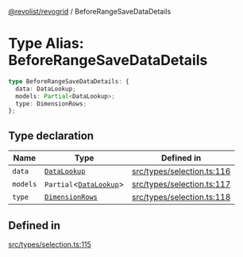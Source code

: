 [@revolist/revogrid](README.md) / BeforeRangeSaveDataDetails

# Type Alias: BeforeRangeSaveDataDetails

```ts
type BeforeRangeSaveDataDetails: {
  data: DataLookup;
  models: Partial<DataLookup>;
  type: DimensionRows;
};
```

## Type declaration

| Name | Type | Defined in |
| ------ | ------ | ------ |
| `data` | [`DataLookup`](TypeAlias.DataLookup.md) | [src/types/selection.ts:116](https://github.com/revolist/revogrid/blob/0bf9217987a0038bc73b1aec64e1a3314302e790/src/types/selection.ts#L116) |
| `models` | `Partial`\<[`DataLookup`](TypeAlias.DataLookup.md)\> | [src/types/selection.ts:117](https://github.com/revolist/revogrid/blob/0bf9217987a0038bc73b1aec64e1a3314302e790/src/types/selection.ts#L117) |
| `type` | [`DimensionRows`](TypeAlias.DimensionRows.md) | [src/types/selection.ts:118](https://github.com/revolist/revogrid/blob/0bf9217987a0038bc73b1aec64e1a3314302e790/src/types/selection.ts#L118) |

## Defined in

[src/types/selection.ts:115](https://github.com/revolist/revogrid/blob/0bf9217987a0038bc73b1aec64e1a3314302e790/src/types/selection.ts#L115)
